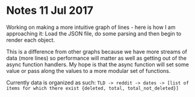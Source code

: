 # Notes 11 Jul 2017

Working on making a more intuitive graph of lines - here is how I am approaching it: Load the JSON file, do some parsing and then begin to render each object.

This is a difference from other graphs because we have more streams of data (more lines) so performance will matter as well as getting out of the async function handlers.  My hope is that the async function will set some value or pass along the values to a more modular set of functions.

Currently data is organized as such:
`TLD -> reddit -> dates -> [list of items for which there exist {deleted, total, total_not_deleted}]`
